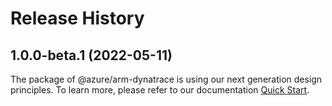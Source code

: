 # Release History
    
## 1.0.0-beta.1 (2022-05-11)

The package of @azure/arm-dynatrace is using our next generation design principles. To learn more, please refer to our documentation [Quick Start](https://aka.ms/js-track2-quickstart).
